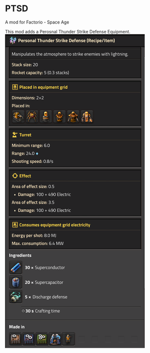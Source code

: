 # PTSD
A mod for Factorio - Space Age

This mod adds a Perosnal Thunder Strike Defense Equipment.
![Personal Thunder Strike Defense Screenshot](screenshot.png)